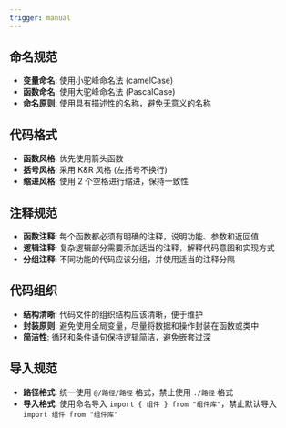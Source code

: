 ```yaml
---
trigger: manual
---
```


## 命名规范

- **变量命名**: 使用小驼峰命名法 (camelCase)
- **函数命名**: 使用大驼峰命名法 (PascalCase)
- **命名原则**: 使用具有描述性的名称，避免无意义的名称

## 代码格式

- **函数风格**: 优先使用箭头函数
- **括号风格**: 采用 K&R 风格 (左括号不换行)
- **缩进风格**: 使用 2 个空格进行缩进，保持一致性

## 注释规范

- **函数注释**: 每个函数都必须有明确的注释，说明功能、参数和返回值
- **逻辑注释**: 复杂逻辑部分需要添加适当的注释，解释代码意图和实现方式
- **分组注释**: 不同功能的代码应该分组，并使用适当的注释分隔

## 代码组织

- **结构清晰**: 代码文件的组织结构应该清晰，便于维护
- **封装原则**: 避免使用全局变量，尽量将数据和操作封装在函数或类中
- **简洁性**: 循环和条件语句保持逻辑简洁，避免嵌套过深

## 导入规范

- **路径格式**: 统一使用 `@/路径/路径` 格式，禁止使用 `./路径` 格式
- **导入格式**: 使用命名导入 `import { 组件 } from "组件库"`，禁止默认导入 `import 组件 from "组件库"`